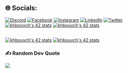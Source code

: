## 🌐 Socials:
[![Discord](https://img.shields.io/badge/Discord-%237289DA.svg?logo=discord&logoColor=white)](https://discord.gg/9nitri#9958) [![Facebook](https://img.shields.io/badge/Facebook-%231877F2.svg?logo=Facebook&logoColor=white)](https://facebook.com/khbouych) [![Instagram](https://img.shields.io/badge/Instagram-%23E4405F.svg?logo=Instagram&logoColor=white)](https://instagram.com/isopatchi) [![LinkedIn](https://img.shields.io/badge/LinkedIn-%230077B5.svg?logo=linkedin&logoColor=white)](https://linkedin.com/in//in/khalidbouychou/) [![Twitter](https://img.shields.io/badge/Twitter-%231DA1F2.svg?logo=Twitter&logoColor=white)](https://twitter.com/khalidbouychou) 
</br>
  <a href="https://github.com/oakoudad/badge42"><img src="https://badge.mediaplus.ma/levi/khbouych" alt="khbouych's 42 stats" /></a>
  <a href="https://github.com/oakoudad/badge42"><img src="https://badge.mediaplus.ma/greenbinary/khbouych" alt="khbouych's 42 stats" /></a>
</br>
</br>

<a href="https://github.com/JaeSeoKim/badge42"><img src="https://badge42.vercel.app/api/v2/clin4uz3j007908mmhflk5bco/stats?cursusId=21&coalitionId=74" alt="khbouych's 42 stats" /></a>
<a href="https://github.com/JaeSeoKim/badge42"><img src="https://badge42.vercel.app/api/v2/clin4uz3j007908mmhflk5bco/stats?cursusId=9&coalitionId=piscine" alt="khbouych's 42 stats" /></a>
### ✍️ Random Dev Quote
![](https://quotes-github-readme.vercel.app/api?type=horizontal&theme=radical)



